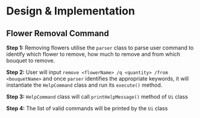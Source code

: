 # Design & Implementation

## Flower Removal Command

**Step 1:** Removing flowers utilise the `parser` class to parse user command to identify which flower to remove, 
how much to remove and from which bouquet to remove.

**Step 2:** User will input `remove <flowerName> /q <quantity> /from <bouquetName>` and once `parser` identifies the 
appropriate keywords, it will instantiate the `HelpCommand` class and run its `execute()` method.

**Step 3:** `HelpCommand` class will call `printHelpMessage()` method of `Ui` class

**Step 4:** The list of valid commands will be printed by the `Ui` class